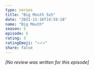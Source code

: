 ```yaml
---
type: series
title: "Big Mouth 5x5"
date: "2021-11-16T14:59:18"
name: "Big Mouth"
season: 5
episode: 5
rating: 3
ratingEmoji: "⭐️⭐️⭐️"
share: false
---
```


*[No review was written for this episode]*
